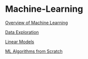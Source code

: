 # Machine-Learning
[Overview of Machine Learning](/Overview-of-ML.pdf)

[Data Exploration](/Data-Exploration)

[Linear Models](/Linear-Models)

[ML Algorithms from Scratch](/ML-Algorithms-from-Scratch)
